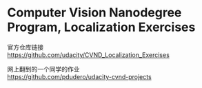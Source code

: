 # Computer Vision Nanodegree Program, Localization Exercises

官方仓库链接   
https://github.com/udacity/CVND_Localization_Exercises

网上翻到的一个同学的作业   
https://github.com/pdudero/udacity-cvnd-projects


